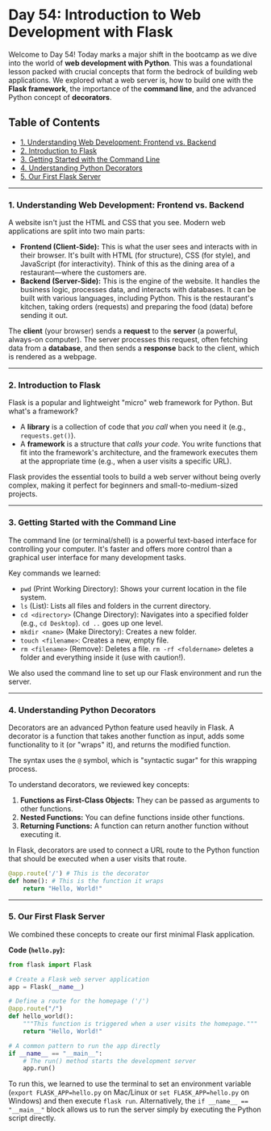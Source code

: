 # Day 54: Introduction to Web Development with Flask

Welcome to Day 54! Today marks a major shift in the bootcamp as we dive into the world of **web development with Python**. This was a foundational lesson packed with crucial concepts that form the bedrock of building web applications. We explored what a web server is, how to build one with the **Flask framework**, the importance of the **command line**, and the advanced Python concept of **decorators**.

## Table of Contents
- [1. Understanding Web Development: Frontend vs. Backend](#1-understanding-web-development-frontend-vs-backend)
- [2. Introduction to Flask](#2-introduction-to-flask)
- [3. Getting Started with the Command Line](#3-getting-started-with-the-command-line)
- [4. Understanding Python Decorators](#4-understanding-python-decorators)
- [5. Our First Flask Server](#5-our-first-flask-server)

---

### 1. Understanding Web Development: Frontend vs. Backend
A website isn't just the HTML and CSS that you see. Modern web applications are split into two main parts:

-   **Frontend (Client-Side):** This is what the user sees and interacts with in their browser. It's built with HTML (for structure), CSS (for style), and JavaScript (for interactivity). Think of this as the dining area of a restaurant—where the customers are.
-   **Backend (Server-Side):** This is the engine of the website. It handles the business logic, processes data, and interacts with databases. It can be built with various languages, including Python. This is the restaurant's kitchen, taking orders (requests) and preparing the food (data) before sending it out.

The **client** (your browser) sends a **request** to the **server** (a powerful, always-on computer). The server processes this request, often fetching data from a **database**, and then sends a **response** back to the client, which is rendered as a webpage.

---

### 2. Introduction to Flask
Flask is a popular and lightweight "micro" web framework for Python. But what's a framework?

-   A **library** is a collection of code that *you call* when you need it (e.g., `requests.get()`).
-   A **framework** is a structure that *calls your code*. You write functions that fit into the framework's architecture, and the framework executes them at the appropriate time (e.g., when a user visits a specific URL).

Flask provides the essential tools to build a web server without being overly complex, making it perfect for beginners and small-to-medium-sized projects.

---

### 3. Getting Started with the Command Line
The command line (or terminal/shell) is a powerful text-based interface for controlling your computer. It's faster and offers more control than a graphical user interface for many development tasks.

Key commands we learned:
-   `pwd` (Print Working Directory): Shows your current location in the file system.
-   `ls` (List): Lists all files and folders in the current directory.
-   `cd <directory>` (Change Directory): Navigates into a specified folder (e.g., `cd Desktop`). `cd ..` goes up one level.
-   `mkdir <name>` (Make Directory): Creates a new folder.
-   `touch <filename>`: Creates a new, empty file.
-   `rm <filename>` (Remove): Deletes a file. `rm -rf <foldername>` deletes a folder and everything inside it (use with caution!).

We also used the command line to set up our Flask environment and run the server.

---

### 4. Understanding Python Decorators
Decorators are an advanced Python feature used heavily in Flask. A decorator is a function that takes another function as input, adds some functionality to it (or "wraps" it), and returns the modified function.

The syntax uses the `@` symbol, which is "syntactic sugar" for this wrapping process.

To understand decorators, we reviewed key concepts:
1.  **Functions as First-Class Objects:** They can be passed as arguments to other functions.
2.  **Nested Functions:** You can define functions inside other functions.
3.  **Returning Functions:** A function can return another function without executing it.

In Flask, decorators are used to connect a URL route to the Python function that should be executed when a user visits that route.

```python
@app.route('/') # This is the decorator
def home(): # This is the function it wraps
    return "Hello, World!"
```

---

### 5. Our First Flask Server
We combined these concepts to create our first minimal Flask application.

**Code (`hello.py`):**
```python
from flask import Flask

# Create a Flask web server application
app = Flask(__name__)

# Define a route for the homepage ('/')
@app.route("/")
def hello_world():
    """This function is triggered when a user visits the homepage."""
    return "Hello, World!"

# A common pattern to run the app directly
if __name__ == "__main__":
    # The run() method starts the development server
    app.run()
```

To run this, we learned to use the terminal to set an environment variable (`export FLASK_APP=hello.py` on Mac/Linux or `set FLASK_APP=hello.py` on Windows) and then execute `flask run`. Alternatively, the `if __name__ == "__main__"` block allows us to run the server simply by executing the Python script directly.
 